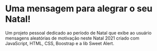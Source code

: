 # Uma mensagem para alegrar o seu Natal!

Um projeto pessoal dedicado ao período de Natal que exibe ao usuário mensagens aleatórias de motivação neste Natal 2021 criado com JavaScript, HTML, CSS, Boostrap e a lib Sweet Alert.



